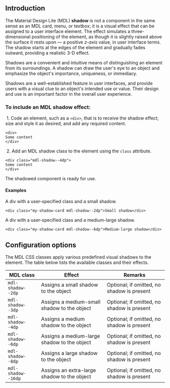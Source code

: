 <h2 id="introduction">Introduction</h2>

<p>The Material Design Lite (MDL) <strong>shadow</strong> is not a component in the same sense as an MDL card, menu, or textbox; it is a visual effect that can be assigned to a user interface element. The effect simulates a three-dimensional positioning of the element, as though it is slightly raised above the surface it rests upon &mdash; a positive <em>z-axis</em> value, in user interface terms. The shadow starts at the edges of the element and gradually fades outward, providing a realistic 3-D effect.</p>

<p>Shadows are a convenient and intuitive means of distinguishing an element from its surroundings. A shadow can draw the user's eye to an object and emphasize the object's importance, uniqueness, or immediacy.</p>

<p>Shadows are a well-established feature in user interfaces, and provide users with a visual clue to an object's intended use or value. Their design and use is an important factor in the overall user experience.</p>

<h3 id="to-include-an-mdl-%2A%2Ashadow%2A%2A-effect%3A">To include an MDL <strong>shadow</strong> effect:</h3>

<p>&nbsp;1. Code an element, such as a <code>&lt;div&gt;</code>, that is to receive the shadow effect; size and style it as desired, and add any required content.</p>

<pre><code class="html">&lt;div&gt;
Some content
&lt;/div&gt;
</code></pre>

<p>&nbsp;2. Add an MDL shadow class to the element using the <code>class</code> attribute.</p>

<pre><code class="html">&lt;div class="mdl-shadow--4dp"&gt;
Some content
&lt;/div&gt;
</code></pre>

<p>The shadowed component is ready for use.</p>

<h4 id="examples">Examples</h4>

<p>A div with a user-specified class and a small shadow.</p>

<pre><code class="html">&lt;div class="my-shadow-card mdl-shadow--2dp"&gt;Small shadow&lt;/div&gt;
</code></pre>

<p>A div with a user-specified class and a medium-large shadow.</p>

<pre><code class="html">&lt;div class="my-shadow-card mdl-shadow--6dp"&gt;Medium-large shadow&lt;/div&gt;
</code></pre>

<h2 id="configuration-options">Configuration options</h2>

<p>The MDL CSS classes apply various predefined visual shadows to the element. The table below lists the available classes and their effects.</p>

<table>
<thead>
<tr>
  <th>MDL class</th>
  <th>Effect</th>
  <th>Remarks</th>
</tr>
</thead>
<tbody>
<tr>
  <td><code>mdl-shadow--2dp</code></td>
  <td>Assigns a small shadow to the object</td>
  <td>Optional; if omitted, no shadow is present</td>
</tr>
<tr>
  <td><code>mdl-shadow--3dp</code></td>
  <td>Assigns a medium-small shadow to the object</td>
  <td>Optional; if omitted, no shadow is present</td>
</tr>
<tr>
  <td><code>mdl-shadow--4dp</code></td>
  <td>Assigns a medium shadow to the object</td>
  <td>Optional; if omitted, no shadow is present</td>
</tr>
<tr>
  <td><code>mdl-shadow--6dp</code></td>
  <td>Assigns a medium-large shadow to the object</td>
  <td>Optional; if omitted, no shadow is present</td>
</tr>
<tr>
  <td><code>mdl-shadow--8dp</code></td>
  <td>Assigns a large shadow to the object</td>
  <td>Optional; if omitted, no shadow is present</td>
</tr>
<tr>
  <td><code>mdl-shadow--16dp</code></td>
  <td>Assigns an extra-large shadow to the object</td>
  <td>Optional; if omitted, no shadow is present</td>
</tr>
</tbody>
</table>
